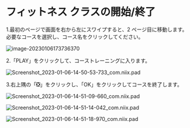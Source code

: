 # フィットネス クラスの開始/終了

1.最初のページで画面を右から左にスワイプすると、2 ページ目に移動します。 必要なコースを選択し、コース名をクリックしてください。

![image-20230106173736370](images/start_course/image-20230106173736370.png)

2.「PLAY」をクリックして、コーストレーニングに入ります。

![Screenshot_2023-01-06-14-50-53-733_com.niix.pad](images/start_course/Screenshot_2023-01-06-14-50-53-733_com.niix.pad.jpg)

3.右上隅の「❎」をクリックし、「OK」をクリックしてコースを終了します。

![Screenshot_2023-01-06-14-51-09-660_com.niix.pad](images/start_course/Screenshot_2023-01-06-14-51-09-660_com.niix.pad.jpg)



![Screenshot_2023-01-06-14-51-14-042_com.niix.pad](images/start_course/Screenshot_2023-01-06-14-51-14-042_com.niix.pad.jpg)



![Screenshot_2023-01-06-14-51-18-970_com.niix.pad](images/start_course/Screenshot_2023-01-06-14-51-18-970_com.niix.pad.jpg)